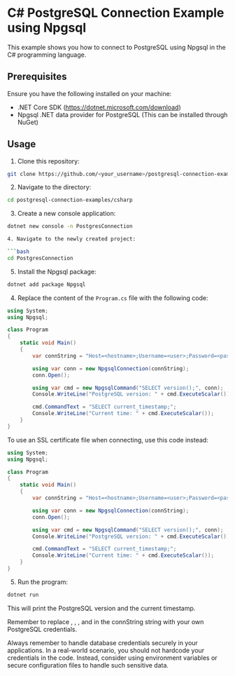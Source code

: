 # C# PostgreSQL Connection Example using Npgsql

This example shows you how to connect to PostgreSQL using Npgsql in the C# programming language.

## Prerequisites

Ensure you have the following installed on your machine:

- .NET Core SDK (https://dotnet.microsoft.com/download)
- Npgsql .NET data provider for PostgreSQL (This can be installed through NuGet)

## Usage

1. Clone this repository:

```bash
git clone https://github.com/<your_username>/postgresql-connection-examples.git
```

2. Navigate to the directory:

```bash
cd postgresql-connection-examples/csharp
```

3. Create a new console application:

```bash
dotnet new console -n PostgresConnection

4. Navigate to the newly created project:

```bash
cd PostgresConnection
```
5. Install the Npgsql package:

```bash
dotnet add package Npgsql
```

4. Replace the content of the `Program.cs` file with the following code:

```csharp
using System;
using Npgsql;

class Program
{
    static void Main()
    {
        var connString = "Host=<hostname>;Username=<user>;Password=<password>;Database=<dbname>";

        using var conn = new NpgsqlConnection(connString);
        conn.Open();

        using var cmd = new NpgsqlCommand("SELECT version();", conn);
        Console.WriteLine("PostgreSQL version: " + cmd.ExecuteScalar());

        cmd.CommandText = "SELECT current_timestamp;";
        Console.WriteLine("Current time: " + cmd.ExecuteScalar());
    }
}
```

To use an SSL certificate file when connecting, use this code instead:

```csharp
using System;
using Npgsql;

class Program
{
    static void Main()
    {
        var connString = "Host=<hostname>;Username=<user>;Password=<password>;Database=<dbname>;SSL Mode=Require;Trust Server Certificate=true;Root Certificate=/etc/ssl/certs/ca-certificates.crt";

        using var conn = new NpgsqlConnection(connString);
        conn.Open();

        using var cmd = new NpgsqlCommand("SELECT version();", conn);
        Console.WriteLine("PostgreSQL version: " + cmd.ExecuteScalar());

        cmd.CommandText = "SELECT current_timestamp;";
        Console.WriteLine("Current time: " + cmd.ExecuteScalar());
    }
}

```

5. Run the program:

```bash
dotnet run
```

This will print the PostgreSQL version and the current timestamp.

Remember to replace <hostname>, <dbname>, <user>, and <password> in the connString string with your own PostgreSQL credentials.

Always remember to handle database credentials securely in your applications. In a real-world scenario, you should not hardcode your credentials in the code. Instead, consider using environment variables or secure configuration files to handle such sensitive data.